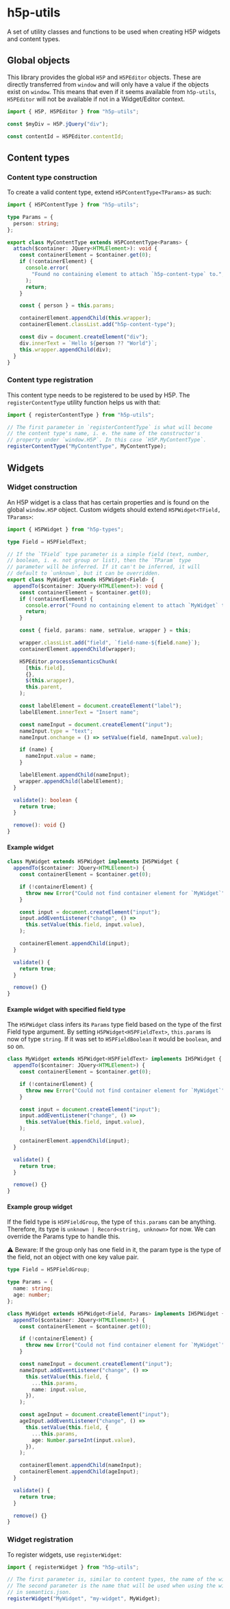 # h5p-utils

A set of utility classes and functions to be used when creating H5P widgets and content types.

## Global objects

This library provides the global `H5P` and `H5PEditor` objects. These are directly transferred from `window` and will only have a value if the objects exist on `window`. This means that even if it seems available from `h5p-utils`, `H5PEditor` will not be available if not in a Widget/Editor context.

```ts
import { H5P, H5PEditor } from "h5p-utils";

const $myDiv = H5P.jQuery("div");

const contentId = H5PEditor.contentId;
```

## Content types

### Content type construction

To create a valid content type, extend `H5PContentType<TParams>` as such:

```ts
import { H5PContentType } from "h5p-utils";

type Params = {
  person: string;
};

export class MyContentType extends H5PContentType<Params> {
  attach($container: JQuery<HTMLElement>): void {
    const containerElement = $container.get(0);
    if (!containerElement) {
      console.error(
        "Found no containing element to attach `h5p-content-type` to.",
      );
      return;
    }

    const { person } = this.params;

    containerElement.appendChild(this.wrapper);
    containerElement.classList.add("h5p-content-type");

    const div = document.createElement("div");
    div.innerText = `Hello ${person ?? "World"}`;
    this.wrapper.appendChild(div);
  }
}
```

### Content type registration

This content type needs to be registered to be used by H5P. The `registerContentType` utility function helps us with that:

```ts
import { registerContentType } from "h5p-utils";

// The first parameter in `registerContentType` is what will become
// the content type's name, i. e. the name of the constructor's
// property under `window.H5P`. In this case `H5P.MyContentType`.
registerContentType("MyContentType", MyContentType);
```

## Widgets

### Widget construction

An H5P widget is a class that has certain properties and is found on the global `window.H5P` object.
Custom widgets should extend `H5PWidget<TField, TParams>`:

```ts
import { H5PWidget } from "h5p-types";

type Field = H5PFieldText;

// If the `TField` type parameter is a simple field (text, number,
// boolean, i. e. not group or list), then the `TParam` type
// parameter will be inferred. If it can't be inferred, it will
// default to `unknown`, but it can be overridden.
export class MyWidget extends H5PWidget<Field> {
  appendTo($container: JQuery<HTMLElement>): void {
    const containerElement = $container.get(0);
    if (!containerElement) {
      console.error("Found no containing element to attach `MyWidget` to.");
      return;
    }

    const { field, params: name, setValue, wrapper } = this;

    wrapper.classList.add("field", `field-name-${field.name}`);
    containerElement.appendChild(wrapper);

    H5PEditor.processSemanticsChunk(
      [this.field],
      {},
      $(this.wrapper),
      this.parent,
    );

    const labelElement = document.createElement("label");
    labelElement.innerText = "Insert name";

    const nameInput = document.createElement("input");
    nameInput.type = "text";
    nameInput.onchange = () => setValue(field, nameInput.value);

    if (name) {
      nameInput.value = name;
    }

    labelElement.appendChild(nameInput);
    wrapper.appendChild(labelElement);
  }

  validate(): boolean {
    return true;
  }

  remove(): void {}
}
```

#### Example widget

```typescript
class MyWidget extends H5PWidget implements IH5PWidget {
  appendTo($container: JQuery<HTMLElement>) {
    const containerElement = $container.get(0);

    if (!containerElement) {
      throw new Error("Could not find container element for `MyWidget`");
    }

    const input = document.createElement("input");
    input.addEventListener("change", () =>
      this.setValue(this.field, input.value),
    );

    containerElement.appendChild(input);
  }

  validate() {
    return true;
  }

  remove() {}
}
```

#### Example widget with specified field type

The `H5PWidget` class infers its `Params` type field based on the type of the first Field type argument. By setting `H5PWidget<H5PFieldText>`, `this.params` is now of type `string`. If it was set to `H5PFieldBoolean` it would be `boolean`, and so on.

```typescript
class MyWidget extends H5PWidget<H5PFieldText> implements IH5PWidget {
  appendTo($container: JQuery<HTMLElement>) {
    const containerElement = $container.get(0);

    if (!containerElement) {
      throw new Error("Could not find container element for `MyWidget`");
    }

    const input = document.createElement("input");
    input.addEventListener("change", () =>
      this.setValue(this.field, input.value),
    );

    containerElement.appendChild(input);
  }

  validate() {
    return true;
  }

  remove() {}
}
```

#### Example group widget

If the field type is `H5PFieldGroup`, the type of `this.params` can be anything. Therefore, its type is `unknown | Record<string, unknown>` for now. We can override the Params type to handle this.

⚠️ Beware: If the group only has one field in it, the param type is the type of the field, not an object with one key value pair.

```typescript
type Field = H5PFieldGroup;

type Params = {
  name: string;
  age: number;
};

class MyWidget extends H5PWidget<Field, Params> implements IH5PWidget {
  appendTo($container: JQuery<HTMLElement>) {
    const containerElement = $container.get(0);

    if (!containerElement) {
      throw new Error("Could not find container element for `MyWidget`");
    }

    const nameInput = document.createElement("input");
    nameInput.addEventListener("change", () =>
      this.setValue(this.field, {
        ...this.params,
        name: input.value,
      }),
    );

    const ageInput = document.createElement("input");
    ageInput.addEventListener("change", () =>
      this.setValue(this.field, {
        ...this.params,
        age: Number.parseInt(input.value),
      }),
    );

    containerElement.appendChild(nameInput);
    containerElement.appendChild(ageInput);
  }

  validate() {
    return true;
  }

  remove() {}
}
```

### Widget registration

To register widgets, use `registerWidget`:

```ts
import { registerWidget } from "h5p-utils";

// The first parameter is, similar to content types, the name of the widget.
// The second parameter is the name that will be used when using the widget
// in semantics.json.
registerWidget("MyWidget", "my-widget", MyWidget);
```

